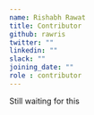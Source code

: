 ```yaml
---
name: Rishabh Rawat
title: Contributor
github: rawris
twitter: ""
linkedin: ""
slack: ""
joining_date: ""
role : contributor
---
```


Still waiting for this
